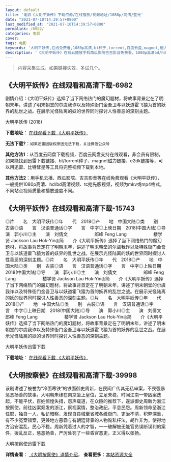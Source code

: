 ```yaml
---
layout: default
title: '电影《大明平妖传》下载资源/在线播放/视频地址/1080p/高清/蓝光'
date: "2021-07-10T14:39:57+0800"
last_modified_at: "2021-07-10T14:39:57+0800"
permalink: /6982/
categories: 电影
cover:
tags: 电影
keywords: '大明平妖传,在线免费看,1080p高清,bt种子,torrent,百度云盘,magnet,磁力链,迅雷下载资源'
description: '《大明平妖传》在线云播放手机西瓜影院吉吉影音免费看，1080p高清bd/hd未删减完整版和tc抢先枪版，mkv/mp4格式，附带bt/torrent种子、magnet/磁力链、百度云盘、网盘资源迅雷下载链接'
---
```


>内容采集生成，如果链接失效，多试几个。


## 《大明平妖传》在线观看和高清下载-6982

剧情介绍：《大明平妖传》选择了当下网络热门的魔幻题材，将故事背景定在了明朝末年，讲述了明末朝堂的尔虞我诈以及特殊衙门金吾卫与以妖道霍飞猿为首的妖界的乱世之战。在展示光怪陆离的妖的世界同时探讨人性善恶的深刻主题。


大明平妖传 (2018)

**下载地址**： [在线观看下载 《大明平妖传》](https://www.btbtdy.me/btdy/dy13945.html) 


**无法下载?**：`如果迅雷因版权原因无法下载，关注微信公众号 `

**其他方法1**：从百度云网盘下载视频，百度云网盘支持在线观看，非会员有限制，如果能找到迅雷下载链接、bt/torrent种子、magnet磁力链接、e2dk链接等，可以用迅雷、比特彗星等工具将完整视频下载到本地。

**其他方法2**：用手机云播、西瓜影院、吉吉影音等在线免费观看《大明平妖传》，一般提供1080p高清、hd/bd高清视频、tc抢先版视频，视频为mkv或mp4格式，不同站点视频质量和播放速度不同。


## 《大明平妖传》在线观看和高清下载-15743

◎片　　名　大明平妖传◎年　　代　2018◎产　　地　中国大陆◎类　　别　古装◎语　　言　汉语普通话◎字　　言　中字◎上映日期　2018(中国大陆)◎导　　演　郭小川◎主　　演　刘倩文　　　　　　郎峰 Feng Lang　　　　　　楼学贤 Jackson Lau Hok-Yin◎简　　介《大明平妖传》选择了当下网络热门的魔幻题材，将故事背景定在了明朝末年，讲述了明末朝堂的尔虞我诈以及特殊衙门金吾卫与以妖道霍飞猿为首的妖界的乱世之战。在展示光怪陆离的妖的世界同时探讨人性善恶的深刻主题。◎片　　名　大明平妖传◎年　　代　2018◎产　　地　中国大陆◎类　　别　古装◎语　　言　汉语普通话◎字　　言　中字◎上映日期　2018(中国大陆)◎导　　演　郭小川◎主　　演　刘倩文　　　　　　郎峰 Feng Lang　　　　　　楼学贤 Jackson Lau Hok-Yin◎简　　介《大明平妖传》选择了当下网络热门的魔幻题材，将故事背景定在了明朝末年，讲述了明末朝堂的尔虞我诈以及特殊衙门金吾卫与以妖道霍飞猿为首的妖界的乱世之战。在展示光怪陆离的妖的世界同时探讨人性善恶的深刻主题。◎片　　名　大明平妖传◎年　　代　2018◎产　　地　中国大陆◎类　　别　古装◎语　　言　汉语普通话◎字　　言　中字◎上映日期　2018(中国大陆)◎导　　演　郭小川◎主　　演　刘倩文　　　　　　郎峰 Feng Lang　　　　　　楼学贤 Jackson Lau Hok-Yin◎简　　介《大明平妖传》选择了当下网络热门的魔幻题材，将故事背景定在了明朝末年，讲述了明末朝堂的尔虞我诈以及特殊衙门金吾卫与以妖道霍飞猿为首的妖界的乱世之战。在展示光怪陆离的妖的世界同时探讨人性善恶的深刻主题。


大明平妖传迅雷下载

**下载地址**： [在线观看下载 《大明平妖传》](https://www.993dy.com//vod-detail-id-33824.html) 


## 《大明按察使》在线观看和高清下载-39998

该剧讲述了被誉为“冷面寒铁”的铁面御史周新，在民间广传其无私审案，不畏强暴惩恶扬善的故事。大明朝朱棣在南京坐上皇位，立足未稳，时闻江南一带凶案迭起，不能平伏，百姓惊惶失措，怨声载道，在众臣的推荐下，遂派御史周新为浙江按察使，前往凶案频发的浙江，察视案情，整治政纪，平息民怨。周新领命至浙江任职，独自一人，私访暗察，发现自县域至省城各级衙门，吏治不清，积弊深重，有不少冤案错案，更兼地方恶霸与有朝廷背景的人物徇私枉法，胡作非为，使得地方治安混乱，民心不稳。周新凭着过人的才智，一一破解被无能官员误断误判的案件，拨乱反正，惩恶扬善，严厉处罚了一些昏官恶吏，正义得以张扬。</p>


大明按察使迅雷下载

**详情查看**： [《大明按察使》详情介绍](/movie/39998/)， **查看更多**：[本站资源大全](/movie/t/all/)

